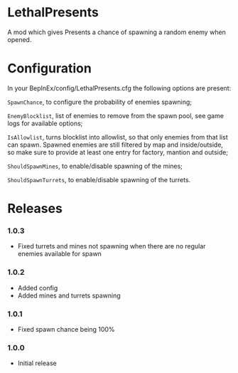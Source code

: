 # LethalPresents
A mod which gives Presents a chance of spawning a random enemy when opened.

# Configuration
In your BepInEx/config/LethalPresents.cfg the following options are present:

`SpawnChance`, to configure the probability of enemies spawning;

`EnemyBlocklist`, list of enemies to remove from the spawn pool, see game logs for available options;

`IsAllowlist`, turns blocklist into allowlist, so that only enemies from that list can spawn. Spawned enemies are still filtered by map and inside/outside, so make sure to provide at least one entry for factory, mantion and outside;

`ShouldSpawnMines`, to enable/disable spawning of the mines;

`ShouldSpawnTurrets`, to enable/disable spawning of the turrets.

# Releases

### 1.0.3
* Fixed turrets and mines not spawning when there are no regular enemies available for spawn
 
### 1.0.2
* Added config
* Added mines and turrets spawning
 
### 1.0.1
* Fixed spawn chance being 100%
 
### 1.0.0
* Initial release